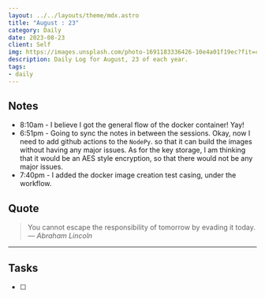 ```yaml
---
layout: ../../layouts/theme/mdx.astro
title: "August : 23"
category: Daily
date: 2023-08-23
client: Self
img: https://images.unsplash.com/photo-1691183336426-10e4a01f19ec?fit=crop&q=85&w=1400&h=700
description: Daily Log for August, 23 of each year.
tags:
- daily
---
```


## Notes

- 8:10am - I believe I got the general flow of the docker container! Yay!
- 6:51pm - Going to sync the notes in between the sessions. Okay, now I need to add github actions to the `NodePy`. so that it can build the images without having any major issues. As for the key storage, I am thinking that it would be an AES style encryption, so that there would not be any major issues. 
- 7:40pm - I added the docker image creation test casing, under the workflow.

## Quote

> You cannot escape the responsibility of tomorrow by evading it today.
> — <cite>Abraham Lincoln</cite>

---

## Tasks

- [ ]